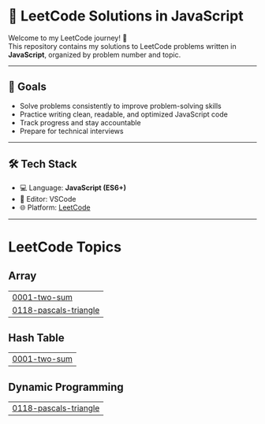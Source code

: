 # 🧠 LeetCode Solutions in JavaScript

Welcome to my LeetCode journey! 🚀  
This repository contains my solutions to LeetCode problems written in **JavaScript**, organized by problem number and topic.

---

## 📌 Goals

- Solve problems consistently to improve problem-solving skills
- Practice writing clean, readable, and optimized JavaScript code
- Track progress and stay accountable
- Prepare for technical interviews

---

## 🛠️ Tech Stack

- 💻 Language: **JavaScript (ES6+)**
- 📁 Editor: VSCode
- 🌐 Platform: [LeetCode](https://leetcode.com/)

---

<!---LeetCode Topics Start-->
# LeetCode Topics
## Array
|  |
| ------- |
| [0001-two-sum](https://github.com/hritikaafandkar/LeetCode/tree/master/0001-two-sum) |
| [0118-pascals-triangle](https://github.com/hritikaafandkar/LeetCode/tree/master/0118-pascals-triangle) |
## Hash Table
|  |
| ------- |
| [0001-two-sum](https://github.com/hritikaafandkar/LeetCode/tree/master/0001-two-sum) |
## Dynamic Programming
|  |
| ------- |
| [0118-pascals-triangle](https://github.com/hritikaafandkar/LeetCode/tree/master/0118-pascals-triangle) |
<!---LeetCode Topics End-->